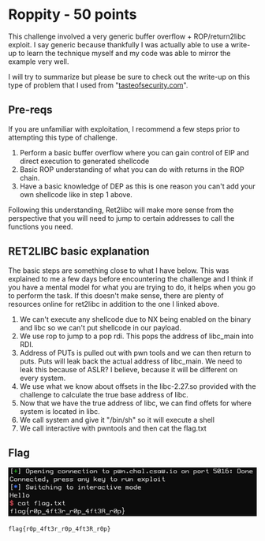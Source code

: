 # Roppity - 50 points
This challenge involved a very generic buffer overflow + ROP/return2libc exploit. I say generic because thankfully I was actually able to use a write-up to learn the technique myself and my code was able to mirror the example very well.

I will try to summarize but please be sure to check out the write-up on this type of problem that I used from "[tasteofsecurity.com](https://tasteofsecurity.com/security/ret2libc-unknown-libc/)". 

## Pre-reqs
If you are unfamiliar with exploitation, I recommend a few steps prior to attempting this type of challenge.
1. Perform a basic buffer overflow where you can gain control of EIP and direct execution to generated shellcode
2. Basic ROP understanding of what you can do with returns in the ROP chain. 
3. Have a basic knowledge of DEP as this is one reason you can't add your own shellcode like in step 1 above.

Following this understanding, Ret2libc will make more sense from the perspective that you will need to jump to certain addresses to call the functions you need.

## RET2LIBC basic explanation
The basic steps are something close to what I have below. This was explained to me a few days before encountering the challenge and I think if you have a mental model for what you are trying to do, it helps when you go to perform the task. If this doesn't make sense, there are plenty of resources online for ret2libc in addition to the one I linked above.  
1. We can't execute any shellcode due to NX being enabled on the binary and libc so we can't put shellcode in our payload.
2. We use rop to jump to a pop rdi. This pops the address of libc_main into RDI. 
3. Address of PUTs is pulled out with pwn tools and we can then return to puts. Puts will leak back the actual address of libc_main. We need to leak this because of ASLR? I believe, because it will be different on every system.
4. We use what we know about offsets in the libc-2.27.so provided with the challenge to calculate the true base address of libc.
5. Now that we have the true address of libc, we can find offets for where system is located in libc.
6. We call system and give it "/bin/sh" so it will execute a shell
7. We call interactive with pwntools and then cat the flag.txt

## Flag
![Flag](img/flag.jpg)
``` 
flag{r0p_4ft3r_r0p_4ft3R_r0p}
```